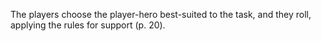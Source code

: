 The players choose the player-hero best-suited to the task, and they roll, applying the rules for support (p. 20).